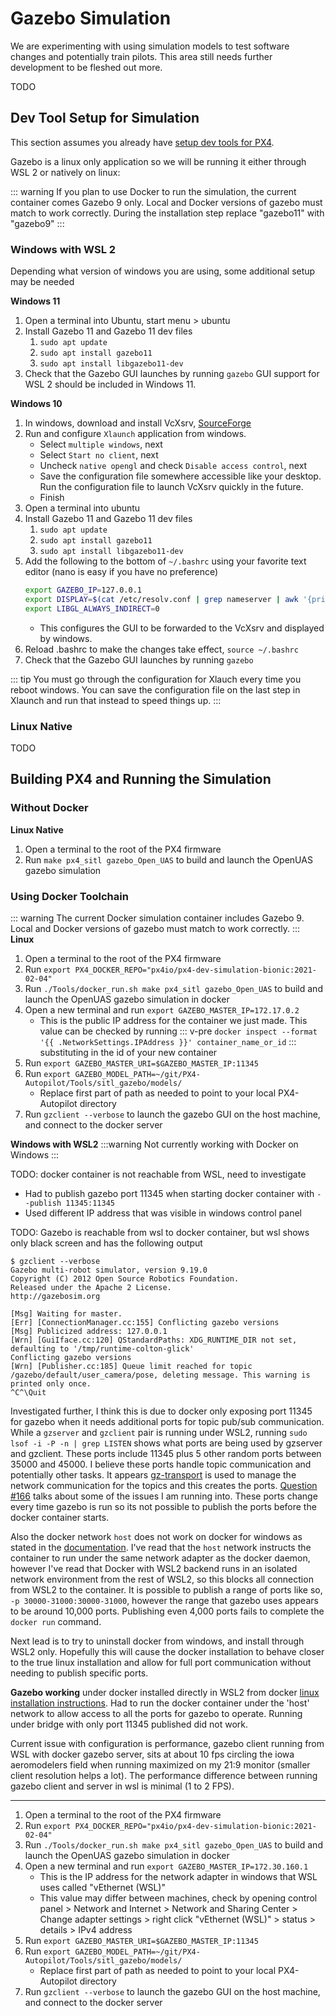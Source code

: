 # Gazebo Simulation

We are experimenting with using simulation models to test software changes and potentially train pilots. This area still needs further development to be fleshed out more. 

TODO

## Dev Tool Setup for Simulation
This section assumes you already have [setup dev tools for PX4](PX4.md#dev-environment-setup).

Gazebo is a linux only application so we will be running it either through WSL 2 or natively on linux:

::: warning
If you plan to use Docker to run the simulation, the current container comes Gazebo 9 only. Local and Docker versions of gazebo must match to work correctly. During the installation step replace "gazebo11" with "gazebo9"
:::

### Windows with WSL 2
Depending what version of windows you are using, some additional setup may be needed

**Windows 11**
1. Open a terminal into Ubuntu, start menu > ubuntu
2. Install Gazebo 11 and Gazebo 11 dev files
    1. `sudo apt update`
    2. `sudo apt install gazebo11`
    3. `sudo apt install libgazebo11-dev`
3. Check that the Gazebo GUI launches by running `gazebo` GUI support for WSL 2 should be included in Windows 11.

**Windows 10**
1. In windows, download and install VcXsrv, [SourceForge](https://sourceforge.net/projects/vcxsrv/)
2. Run and configure `Xlaunch` application from windows.
    - Select `multiple windows`, next
    - Select `Start no client`, next
    - Uncheck `native opengl` and check `Disable access control`, next
    - Save the configuration file somewhere accessible like your desktop. Run the configuration file to launch VcXsrv quickly in the future.
    - Finish
3. Open a terminal into ubuntu
4. Install Gazebo 11 and Gazebo 11 dev files
    1. `sudo apt update`
    2. `sudo apt install gazebo11`
    3. `sudo apt install libgazebo11-dev`
5. Add the following to the bottom of `~/.bashrc` using your favorite text editor (nano is easy if you have no preference)
    ```bash
    export GAZEBO_IP=127.0.0.1
    export DISPLAY=$(cat /etc/resolv.conf | grep nameserver | awk '{print $2}'):0
    export LIBGL_ALWAYS_INDIRECT=0
    ```
    - This configures the GUI to be forwarded to the VcXsrv and displayed by windows.
6. Reload .bashrc to make the changes take effect, `source ~/.bashrc`
7. Check that the Gazebo GUI launches by running `gazebo`

::: tip
You must go through the configuration for Xlauch every time you reboot windows.
You can save the configuration file on the last step in Xlaunch and run that instead to speed things up.
:::

### Linux Native
TODO

## Building PX4 and Running the Simulation

### Without Docker

**Linux Native**
1. Open a terminal to the root of the PX4 firmware
2. Run `make px4_sitl gazebo_Open_UAS` to build and launch the OpenUAS gazebo simulation


### Using Docker Toolchain
::: warning
The current Docker simulation container includes Gazebo 9. Local and Docker versions of gazebo must match to work correctly.
:::
**Linux**
1. Open a terminal to the root of the PX4 firmware
2. Run `export PX4_DOCKER_REPO="px4io/px4-dev-simulation-bionic:2021-02-04"` 
3. Run `./Tools/docker_run.sh make px4_sitl gazebo_Open_UAS` to build and launch the OpenUAS gazebo simulation in docker
4. Open a new terminal and run `export GAZEBO_MASTER_IP=172.17.0.2`
    - This is the public IP address for the container we just made. This value can be checked by running 
    ::: v-pre 
    `docker inspect --format '{{ .NetworkSettings.IPAddress }}' container_name_or_id` 
    ::: 
    substituting in the id of your new container
5. Run `export GAZEBO_MASTER_URI=$GAZEBO_MASTER_IP:11345`
6. Run `export GAZEBO_MODEL_PATH=~/git/PX4-Autopilot/Tools/sitl_gazebo/models/`
    - Replace first part of path as needed to point to your local PX4-Autopilot directory
6. Run `gzclient --verbose` to launch the gazebo GUI on the host machine, and connect to the docker server

**Windows with WSL2**
:::warning
Not currently working with Docker on Windows
:::

TODO: docker container is not reachable from WSL, need to investigate
- Had to publish gazebo port 11345 when starting docker container with `--publish 11345:11345`
- Used different IP address that was visible in windows control panel

TODO: Gazebo is reachable from wsl to docker container, but wsl shows only black screen and has the following output


```
$ gzclient --verbose
Gazebo multi-robot simulator, version 9.19.0
Copyright (C) 2012 Open Source Robotics Foundation.
Released under the Apache 2 License.
http://gazebosim.org

[Msg] Waiting for master.
[Err] [ConnectionManager.cc:155] Conflicting gazebo versions
[Msg] Publicized address: 127.0.0.1
[Wrn] [GuiIface.cc:120] QStandardPaths: XDG_RUNTIME_DIR not set, defaulting to '/tmp/runtime-colton-glick'
Conflicting gazebo versions
[Wrn] [Publisher.cc:185] Queue limit reached for topic /gazebo/default/user_camera/pose, deleting message. This warning is printed only once.
^C^\Quit
```

Investigated further, I think this is due to docker only exposing port 11345 for gazebo when it needs additional ports for topic pub/sub communication.
While a `gzserver` and `gzclient` pair is running under WSL2, running `sudo lsof -i -P -n | grep LISTEN` shows what ports are being used by gzserver and gzclient.
These ports include 11345 plus 5 other random ports between 35000 and 45000. I believe these ports handle topic communication and potentially other tasks. It appears [gz-transport](https://github.com/gazebosim/gz-transport) is used to manage the network communication for the topics and this creates the ports. [Question #166](https://github.com/gazebosim/gz-transport/issues/166) talks about some of the issues I am running into. These ports change every time gazebo is run so its not possible to publish the ports before the docker container starts. 

Also the docker network `host` does not work on docker for windows as stated in the [documentation](https://docs.docker.com/network/host/#:~:text=The%20host%20networking%20driver%20only%20works%20on%20Linux). I've read that the `host` network instructs the container to run under the same network adapter as the docker daemon, however I've read that Docker with WSL2 backend runs in an isolated network environment from the rest of WSL2, so this blocks all connection from WSL2 to the container. It is possible to publish a range of ports like so, `-p 30000-31000:30000-31000`, however the range that gazebo uses appears to be around 10,000 ports. Publishing even 4,000 ports fails to complete the `docker run` command.  

Next lead is to try to uninstall docker from windows, and install through WSL2 only. Hopefully this will cause the docker installation to behave closer to the true linux installation and allow for full port communication without needing to publish specific ports.

**Gazebo working** under docker installed directly in WSL2 from docker [linux installation instructions](https://docs.docker.com/engine/install/ubuntu/). Had to run the docker container under the 'host' network to allow access to all the ports for gazebo to operate. Running under bridge with only port 11345 published did not work.

Current issue with configuration is performance, gazebo client running from WSL with docker gazebo server, sits at about 10 fps circling the iowa aeromodelers field when running maximized on my 21:9 monitor (smaller client resolution helps a lot). The performance difference between running gazebo client and server in wsl is minimal (1 to 2 FPS).



-----------

1. Open a terminal to the root of the PX4 firmware
2. Run `export PX4_DOCKER_REPO="px4io/px4-dev-simulation-bionic:2021-02-04"` 
3. Run `./Tools/docker_run.sh make px4_sitl gazebo_Open_UAS` to build and launch the OpenUAS gazebo simulation in docker
4. Open a new terminal and run `export GAZEBO_MASTER_IP=172.30.160.1`
    - This is the IP address for the network adapter in windows that WSL uses called "vEthernet (WSL)"
    - This value may differ between machines, check by opening control panel > Network and Internet > Network and Sharing Center > Change adapter settings > right click "vEthernet (WSL)" > status > details > IPv4 address
5. Run `export GAZEBO_MASTER_URI=$GAZEBO_MASTER_IP:11345`
6. Run `export GAZEBO_MODEL_PATH=~/git/PX4-Autopilot/Tools/sitl_gazebo/models/`
    - Replace first part of path as needed to point to your local PX4-Autopilot directory
6. Run `gzclient --verbose` to launch the gazebo GUI on the host machine, and connect to the docker server